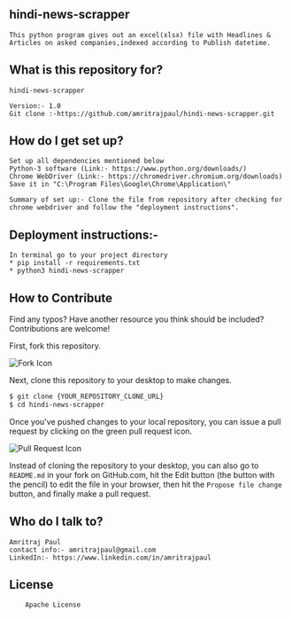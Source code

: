 
## hindi-news-scrapper

    This python program gives out an excel(xlsx) file with Headlines & Articles on asked companies,indexed according to Publish datetime.
    

## What is this repository for?

    hindi-news-scrapper

    Version:- 1.0
    Git clone :-https://github.com/amritrajpaul/hindi-news-scrapper.git

## How do I get set up?

    Set up all dependencies mentioned below
    Python-3 software (Link:- https://www.python.org/downloads/)
    Chrome WebDriver (Link:- https://chromedriver.chromium.org/downloads)
    Save it in "C:\Program Files\Google\Chrome\Application\"
    
    Summary of set up:- Clone the file from repository after checking for chrome webdriver and follow the "deployment instructions".

## Deployment instructions:-

    In terminal go to your project directory
    * pip install -r requirements.txt
    * python3 hindi-news-scrapper

## How to Contribute

Find any typos? Have another resource you think should be included? Contributions are welcome!

First, fork this repository.

![Fork Icon](images/fork-icon.png)

Next, clone this repository to your desktop to make changes.

```sh
$ git clone {YOUR_REPOSITORY_CLONE_URL}
$ cd hindi-news-scrapper
```

Once you've pushed changes to your local repository, you can issue a pull request by clicking on the green pull request icon.

![Pull Request Icon](images/pull-request-icon.png)

Instead of cloning the repository to your desktop, you can also go to `README.md` in your fork on GitHub.com, hit the Edit button (the button with the pencil) to edit the file in your browser, then hit the `Propose file change` button, and finally make a pull request.

## Who do I talk to?

    Amritraj Paul
    contact info:- amritrajpaul@gmail.com
    LinkedIn:- https://www.linkedin.com/in/amritrajpaul

## License

        Apache License

